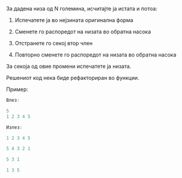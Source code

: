 За дадена низа од N големина, исчитајте ја истата и потоа:

   1. Испечатете ја во нејзината оригинална форма

   2. Сменете го распоредот на низата во обратна насока

   3. Отстранете го секој втор член

   4. Повторно сменете го распоредот на низата во обратна насока

За секоја од овие промени испечатете ја низата. 

Решениот код нека биде рефакториран во функции.


Пример:

```C++
Влез:

5
1 2 3 4 5

Излез:

1 2 3 4 5

5 4 3 2 1

5 3 1

1 3 5
```